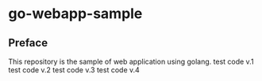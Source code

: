 # go-webapp-sample



## Preface
This repository is the sample of web application using golang.
test code v.1
test code v.2
test code v.3
test code v.4
